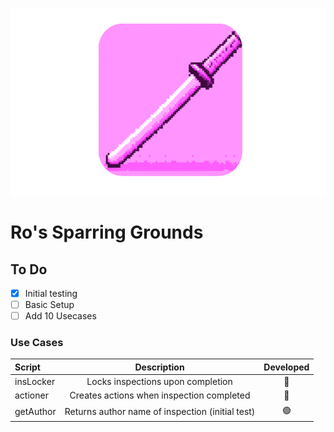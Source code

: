 <p align="center">
<img src="roBin/bokken.png" height="300">
</p>

# Ro's Sparring Grounds

## To Do
- [x] Initial testing
- [ ] Basic Setup
- [ ] Add 10 Usecases

### Use Cases
| Script      | Description                                       | Developed     |
| :---        |    :----:                                         |    :----:     |
| insLocker   | Locks inspections upon completion                 |       🔴      |
| actioner    | Creates actions when inspection completed         |       🔴      |
| getAuthor   | Returns author name of inspection (initial test)  |       🟢      |
